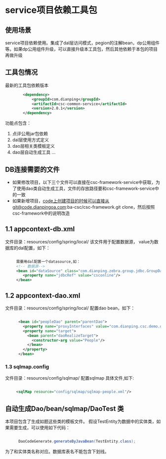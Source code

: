 # service项目依赖工具包

## 使用场景
service项目依赖使用。集成了dal层访问模式，pegion的注解bean，dp公用组件等。如果dp公用组件升级，可以直接升级本工具包，然后其他依赖于本包的项目再做升级

## 工具包情况
最新的工具包依赖版本
```xml
        <dependency>
            <groupId>com.dianping</groupId>
            <artifactId>csc-common-service</artifactId>
            <version>2.0.1</version>
        </dependency>
```

功能点包含：
1. 点评公用jar包依赖
2. dal层使用方式定义
3. dao层相关类模板定义
4. dao层自动生成工具
...

## DB连接需要的文件
- 如果修改项目，以下三个文件可以直接在csc-framework-service中获取，为了使用dao类自动生成工具，文件的存放路径要和csc-framework-service中的一致
- 如果新增项目，code上创建项目的时候可以直接从git@code.dianpingoa.com:ba-csc/csc-framework.git clone，然后按照csc-framework中的说明改造

## 1.1 appcontext-db.xml
文件目录：resources/config/spring/local/
该文件用于配置数据源， value为数据库的dal配置，如下：

````xml

     需要用dal配置一个datasource,如：
     <!-- 数据源-->
     <bean id="dataSource" class="com.dianping.zebra.group.jdbc.GroupDataSource" init-method="init">
        <property name="jdbcRef" value="csconline"/>
     </bean>

````

##  1.2 appcontext-dao.xml
文件目录：resources/config/spring/local/
配置dao bean，如下：

```xml

      <bean id="peopleDao" parent="parentDao">
        <property name="proxyInterfaces" value="com.dianping.csc.demo.dao.PeopleDao"/>
        <property name="target">
          <bean parent="daoRealizeTarget">
            <constructor-arg value="People"/>
          </bean>
        </property>
      </bean>

```

### 1.3 sqlmap.config
文件目录：resources/config/sqlmap/
配置sqlmap 具体文件,如下:

```xml

     <sqlMap resource="config/sqlmap/sqlmap-people.xml"/>

```

## 自动生成Dao/bean/sqlmap/DaoTest 类
本项目包含了生成如题这些类的模板文件。
假设TestEntity为数据中的实体类，如果需要生成，可以使用如下代码：

```java

      DaoCodeGenerate.generateByJavaBean(TestEntity.class);

```
为了和实体类名称对应。数据库表名不能包含下划线。

